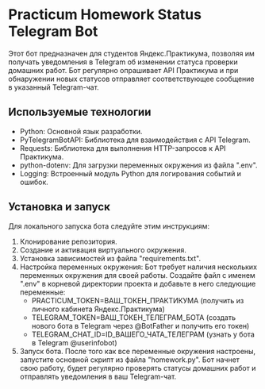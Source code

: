 # Practicum Homework Status Telegram Bot
Этот бот предназначен для студентов Яндекс.Практикума, позволяя им получать уведомления в Telegram об изменении статуса проверки домашних работ. Бот регулярно опрашивает API Практикума и при обнаружении новых статусов отправляет соответствующее сообщение в указанный Telegram-чат.


## Используемые технологии
*   Python: Основной язык разработки.
*   PyTelegramBotAPI: Библиотека для взаимодействия с API Telegram.
*   Requests: Библиотека для выполнения HTTP-запросов к API Практикума.
*   python-dotenv: Для загрузки переменных окружения из файла ".env".
*   Logging: Встроенный модуль Python для логирования событий и ошибок.


## Установка и запуск
Для локального запуска бота следуйте этим инструкциям:
1. Клонирование репозитория.
2. Создание и активация виртуального окружения.
3. Установка зависимостей из файла "requirements.txt".
4. Настройка переменных окружения:
Бот требует наличия нескольких переменных окружения для своей работы. Создайте файл с именем ".env" в корневой директории проекта и добавьте в него следующие переменные: 
   *  PRACTICUM_TOKEN=ВАШ_ТОКЕН_ПРАКТИКУМА (получить из личного кабинета Яндекс.Практикума)
   *  TELEGRAM_TOKEN=ВАШ_ТОКЕН_ТЕЛЕГРАМ_БОТА (создать нового бота в Telegram через @BotFather и получить его токен)
   *  TELEGRAM_CHAT_ID=ID_ВАШЕГО_ЧАТА_ТЕЛЕГРАМ (узнать у бота в Telegram @userinfobot)
5. Запуск бота.
После того как все переменные окружения настроены, запустите основной скрипт из файла "homework.py".
Бот начнет свою работу, будет регулярно проверять статусы домашних работ и отправлять уведомления в ваш Telegram-чат.